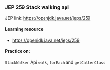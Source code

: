 ### JEP 259 Stack walking api

JEP link: https://openjdk.java.net/jeps/259

#### Learning resource:
- https://openjdk.java.net/jeps/259

#### Practice on:
`StackWalker` Api `walk`, `forEach` and `getCallerClass`